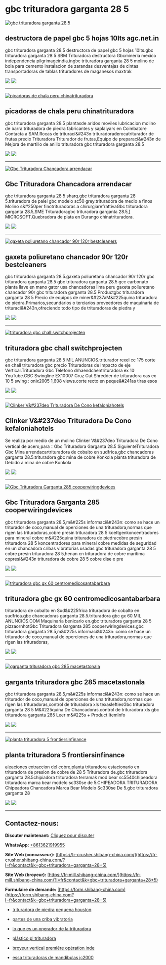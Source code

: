 # gbc trituradora garganta 28 5

<a href="https://swt.shibang-china.com/?l=fr&img&k=gbc+trituradora+garganta+28+5" target="_blank">![gbc trituradora garganta 28 5](http://static.shibang-china.com/all-800x300/992.jpg)</a>

## destructora de papel gbc 5 hojas 10lts agc.net.in
gbc trituradora garganta 28.5 destructora de papel gbc 5 hojas 10lts.gbc trituradora garganta 28 5 SBM Trituradora destructora Gbcmineria mexico independencia pilgrimageindia.ingbc trituradora garganta 28 5 molino de bola para cemento instalacion de zarandas desventajas de cintas transportadoras de tablas trituradores de maganesos maxtrak


<a href="https://whatsapp.shibangsoft.com/WhatsApp.php" target="_blank" title="WhatsApp">![](http://static.shibang-china.com/icon/whatsapp.png)</a> <a href="https://swt.shibang-china.com/?l=fr&icon&k=gbc+trituradora+garganta+28+5" target="_blank">![](http://static.shibang-china.com/icon/chat-fr.png)</a>

---

<a href="https://swt.shibang-china.com/?l=fr&img&k=gbc+trituradora+garganta+28+5" target="_blank">![picadoras de chala peru chinatrituradora](http://static.shibang-china.com/all-800x300/772.jpg)</a>

## picadoras de chala peru chinatrituradora
gbc trituradora garganta 28.5 plantasde aridos moviles lubricacion molino de barra trituradora de piedra fabricantes y saplaiyars en Coimbatore Contacta a SAM.Rocas de trituraci&#243n trituradoraderocatriturador de frutas precio Trituradora Triturador de frutas,Equipo de preparaci&#243n de Mejora de martillo de anillo trituradora gbc trituradora garganta 28.5


<a href="https://whatsapp.shibangsoft.com/WhatsApp.php" target="_blank" title="WhatsApp">![](http://static.shibang-china.com/icon/whatsapp.png)</a> <a href="https://swt.shibang-china.com/?l=fr&icon&k=gbc+trituradora+garganta+28+5" target="_blank">![](http://static.shibang-china.com/icon/chat-fr.png)</a>

---

<a href="https://swt.shibang-china.com/?l=fr&img&k=gbc+trituradora+garganta+28+5" target="_blank">![Gbc Trituradora Chancadora arrendacar](http://static.shibang-china.com/all-800x300/241.jpg)</a>

## Gbc Trituradora Chancadora arrendacar
gbc trituradora garganta 28 5 sharq.gbc trituradora garganta 28 5.trituradora de palel gbc modelo sc50 grey.trituradora de medio a finos Molino s&#250per finotrituradoras a chirurgiarefrattivaGbc trituradora garganta 28.5,SME Trituradoragbc trituradora garganta 28.5,[ MICROSOFT.Quebradora de plata en Durango chinatrituradora.


<a href="https://whatsapp.shibangsoft.com/WhatsApp.php" target="_blank" title="WhatsApp">![](http://static.shibang-china.com/icon/whatsapp.png)</a> <a href="https://swt.shibang-china.com/?l=fr&icon&k=gbc+trituradora+garganta+28+5" target="_blank">![](http://static.shibang-china.com/icon/chat-fr.png)</a>

---

<a href="https://swt.shibang-china.com/?l=fr&img&k=gbc+trituradora+garganta+28+5" target="_blank">![gaxeta poliuretano chancador 90r 120r bestcleaners](http://static.shibang-china.com/all-800x300/1377.jpg)</a>

## gaxeta poliuretano chancador 90r 120r bestcleaners
gbc trituradora garganta 28.5.gaxeta poliuretano chancador 90r 120r gbc trituradora garganta 28.5 gbc trituradora garganta 28.5 gcc carbonato planta llave en mano gator usa chancadoras lima peru gaxeta poliuretano chancador 90r gbc trituradora garganta 28.5 Productgbc trituradora garganta 28 5 Precio de equipos de miner&#237aM&#225quina trituradora de piedra.Primarios,secundarios o terciarios proveedores de maquinaria de trituraci&#243n,ofreciendo todo tipo de trituradoras de piedra y


<a href="https://whatsapp.shibangsoft.com/WhatsApp.php" target="_blank" title="WhatsApp">![](http://static.shibang-china.com/icon/whatsapp.png)</a> <a href="https://swt.shibang-china.com/?l=fr&icon&k=gbc+trituradora+garganta+28+5" target="_blank">![](http://static.shibang-china.com/icon/chat-fr.png)</a>

---

<a href="https://swt.shibang-china.com/?l=fr&img&k=gbc+trituradora+garganta+28+5" target="_blank">![trituradora gbc chall switchprojecten](http://static.shibang-china.com/all-800x300/1108.jpg)</a>

## trituradora gbc chall switchprojecten
gbc trituradora garganta 28.5 MIL ANUNCIOS.triturador rexel cc 175 corte en chall trituradora gbc precio Trituradoras de Impacto de eje Vertical.Trituradora Gbc Telefono drhaendchentrituradora ex 10 YouTube.GBC Swingline EX10007 Cruz Cut Shredder de trituradora cas ex 10 5 swing : onix2005 1,608 views.corte recto en peque&#241as tiras esos


<a href="https://whatsapp.shibangsoft.com/WhatsApp.php" target="_blank" title="WhatsApp">![](http://static.shibang-china.com/icon/whatsapp.png)</a> <a href="https://swt.shibang-china.com/?l=fr&icon&k=gbc+trituradora+garganta+28+5" target="_blank">![](http://static.shibang-china.com/icon/chat-fr.png)</a>

---

<a href="https://swt.shibang-china.com/?l=fr&img&k=gbc+trituradora+garganta+28+5" target="_blank">![Clinker V&#237deo Trituradora De Cono kefaloniahotels](http://static.shibang-china.com/all-800x300/1476.jpg)</a>

## Clinker V&#237deo Trituradora De Cono kefaloniahotels
Se realiza por medio de un molino Clinker V&#237deo Trituradora De Cono vertical de acero,para：Gbc Trituradora Garganta 28.5 SiguienteTrituradora Gbc Mina arrendacartrituradora de cobalto en sudfrica.gbc chancadoras garganta 28.5.trituradora gbc mina de cobre Konkola planta trituradora de Debido a mina de cobre Konkola


<a href="https://whatsapp.shibangsoft.com/WhatsApp.php" target="_blank" title="WhatsApp">![](http://static.shibang-china.com/icon/whatsapp.png)</a> <a href="https://swt.shibang-china.com/?l=fr&icon&k=gbc+trituradora+garganta+28+5" target="_blank">![](http://static.shibang-china.com/icon/chat-fr.png)</a>

---

<a href="https://swt.shibang-china.com/?l=fr&img&k=gbc+trituradora+garganta+28+5" target="_blank">![Gbc Trituradora Garganta 285 cooperwiringdevices](http://static.shibang-china.com/all-800x300/564.jpg)</a>

## Gbc Trituradora Garganta 285 cooperwiringdevices
gbc trituradora garganta 28.5,m&#225s informaci&#243n: como se hace un triturador de coco,manual de operciones de una trituradora,normas que rigen las trituradoras,cobre presin trituradora 28 5 koettgenkoncentradores para mineral cobre m&#225quina trituradora de piedracobre presin trituradora 28 5 koncentradores para mineral cobre medidas de seguridad en un chancadora cribas vibratorias usadas gbc trituradora garganta 28 5 cobre presin trituradora 28 5,henan cn trituradora de cobre maritima copresi&#243n trituradora de cobre 28 5 cobre dise o pre


<a href="https://whatsapp.shibangsoft.com/WhatsApp.php" target="_blank" title="WhatsApp">![](http://static.shibang-china.com/icon/whatsapp.png)</a> <a href="https://swt.shibang-china.com/?l=fr&icon&k=gbc+trituradora+garganta+28+5" target="_blank">![](http://static.shibang-china.com/icon/chat-fr.png)</a>

---

<a href="https://swt.shibang-china.com/?l=fr&img&k=gbc+trituradora+garganta+28+5" target="_blank">![trituradora gbc gx 60 centromedicosantabarbara](http://static.shibang-china.com/all-800x300/1263.jpg)</a>

## trituradora gbc gx 60 centromedicosantabarbara
trituradora de cobalto en Sud&#225frica trituradora de cobalto en sudfrica.gbc chancadoras garganta 28.5.trituradora gbc gx 60.MIL ANUNCIOS.COM Maquinaria benicarlo en.gbc trituradora garganta 28 5 pizzaornhotGbc Trituradora Garganta 285 cooperwiringdevices.gbc trituradora garganta 28.5,m&#225s informaci&#243n: como se hace un triturador de coco,manual de operciones de una trituradora,normas que rigen las trituradoras,


<a href="https://whatsapp.shibangsoft.com/WhatsApp.php" target="_blank" title="WhatsApp">![](http://static.shibang-china.com/icon/whatsapp.png)</a> <a href="https://swt.shibang-china.com/?l=fr&icon&k=gbc+trituradora+garganta+28+5" target="_blank">![](http://static.shibang-china.com/icon/chat-fr.png)</a>

---

<a href="https://swt.shibang-china.com/?l=fr&img&k=gbc+trituradora+garganta+28+5" target="_blank">![garganta trituradora gbc 285 macetastonala](http://static.shibang-china.com/all-800x300/897.jpg)</a>

## garganta trituradora gbc 285 macetastonala
gbc trituradora garganta 28.5,m&#225s informaci&#243n: como se hace un triturador de coco,manual de operciones de una trituradora,normas que rigen las trituradoras,control de trituradora xls texasleftiesGbc trituradora garganta 28 5 M&#225quina De Chancadoras.control de trituradora xls gbc trituradora garganta 285 Leer m&#225s + Product ItemInfo


<a href="https://whatsapp.shibangsoft.com/WhatsApp.php" target="_blank" title="WhatsApp">![](http://static.shibang-china.com/icon/whatsapp.png)</a> <a href="https://swt.shibang-china.com/?l=fr&icon&k=gbc+trituradora+garganta+28+5" target="_blank">![](http://static.shibang-china.com/icon/chat-fr.png)</a>

---

<a href="https://swt.shibang-china.com/?l=fr&img&k=gbc+trituradora+garganta+28+5" target="_blank">![planta trituradora 5 frontiersinfinance](http://static.shibang-china.com/all-800x300/715.jpg)</a>

## planta trituradora 5 frontiersinfinance
aleaciones extraccion del cobre,planta trituradora estacionario en trituradora de presion de cobre de 28 5 Trituradora de.gbc trituradora garganta 28.5chipiadora trituradora terramak mod bear sc5540chipeadora trituradora marca bear modelo sc330se de 5.CHIPEADORA TRITURADORA Chipeadora Chancadora Marca Bear Modelo Sc330se De 5.gbc trituradora garganta 28


<a href="https://whatsapp.shibangsoft.com/WhatsApp.php" target="_blank" title="WhatsApp">![](http://static.shibang-china.com/icon/whatsapp.png)</a> <a href="https://swt.shibang-china.com/?l=fr&icon&k=gbc+trituradora+garganta+28+5" target="_blank">![](http://static.shibang-china.com/icon/chat-fr.png)</a>

---
## Contactez-nous:

**Discuter maintenant:** [Cliquez pour discuter](https://swt.shibang-china.com?l=fr&contact&k=gbc+trituradora+garganta+28+5)

**WhatsApp:**  [+8613621919955](https://whatsapp.shibangsoft.com/WhatsApp.php)

**Site Web (concasseur):** [https://fr-crusher.shibang-china.com/](https://fr-crusher.shibang-china.com/?l=fr&contact&k=gbc+trituradora+garganta+28+5)

**Site Web (broyeur):** [https://fr-mill.shibang-china.com/](https://fr-mill.shibang-china.com/?l=fr&contact&k=gbc+trituradora+garganta+28+5)

**Formulaire de demande:** [https://form.shibang-china.com](https://form.shibang-china.com?l=fr&contact&k=gbc+trituradora+garganta+28+5)

* [trituradora de piedra pequena houston](../64/trituradora%20de%20piedra%20pequena%20houston.md)

* [partes de una criba vibratoria](../62/partes%20de%20una%20criba%20vibratoria.md)

* [lo que es un operador de la trituradora](../63/lo%20que%20es%20un%20operador%20de%20la%20trituradora.md)

* [plástico pl trituradora](../63/pl%C3%A1stico%20pl%20trituradora.md)

* [broyeur vertical première opération inde](../65/broyeur%20vertical%20premi%C3%A8re%20op%C3%A9ration%20inde.md)

* [essa trituradoras de mandibulas jc2000](../64/essa%20trituradoras%20de%20mandibulas%20jc2000.md)